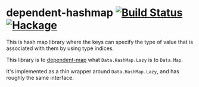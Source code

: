 # dependent-hashmap [![Build Status](https://travis-ci.org/ollef/dependent-hashmap.svg?branch=master)](https://travis-ci.org/ollef/dependent-hashmap) [![Hackage](https://img.shields.io/hackage/v/dependent-hashmap.svg)](https://hackage.haskell.org/package/dependent-hashmap)

This is hash map library where the keys can specify the type of value that is associated with them by using type indices.

This library is to
[dependent-map](https://github.com/mokus0/dependent-map) what `Data.HashMap.Lazy` is to `Data.Map`.

It's implemented as a thin wrapper around `Data.HashMap.Lazy`, and
has roughly the same interface.
